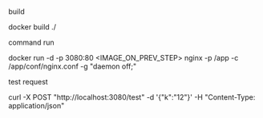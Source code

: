 
build

docker build ./

command run

docker run -d -p 3080:80 <IMAGE_ON_PREV_STEP> nginx -p /app -c /app/conf/nginx.conf -g "daemon off;"

test request

curl -X POST "http://localhost:3080/test" -d '{"k":"12"}' -H "Content-Type: application/json"

